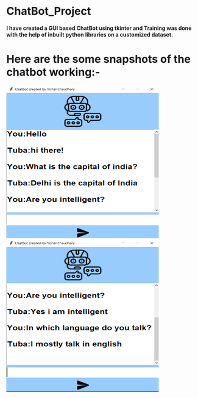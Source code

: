 # ChatBot_Project
<b>I have created a GUI based ChatBot using tkinter and Training was done with the help of inbuilt python libraries on a customized dataset.<b>

# Here are the some snapshots of the chatbot working:-

<img src="Dataset/SS1.png" width="400" height="400"> <img src="Dataset/SS2.png" width="400" height="400">
